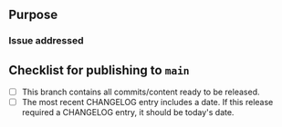 ## Purpose

<!-- Describe the big picture of your changes -->

### Issue addressed

<!-- What issue does this address? -->
<!-- This will often be a release issue. -->


## Checklist for publishing to `main`

<!-- Use this when releasing features -->

- [ ] This branch contains all commits/content ready to be released.
- [ ] The most recent CHANGELOG entry includes a date.
If this release required a CHANGELOG entry, it should be today's date.
